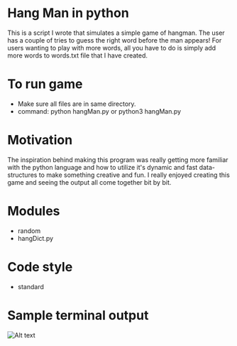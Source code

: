 # Hang Man in python
This is a script I wrote that simulates a simple game of hangman. The user has a couple of tries to guess the right word before the man appears! For users wanting to play with more words, all you have to do is simply add more words to words.txt file that I have created. 

# To run game
- Make sure all files are in same directory.
- command: python hangMan.py or python3 hangMan.py

# Motivation
The inspiration behind making this program was really getting more familiar with the python language and how to utilize it's dynamic and fast data-structures to make something creative and fun. I really enjoyed creating this game and seeing the output all come together bit by bit.  


# Modules
- random
- hangDict.py

# Code style
- standard


# Sample terminal output
![Alt text](https://github.com/MalikCoderGreen/HangMan/blob/master/hangMan.png?raw=true "hang man game screenshot")
